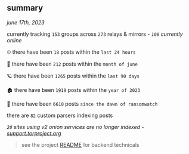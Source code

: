 
## summary
_june 17th, 2023_

currently tracking `153` groups across `273` relays & mirrors - _`108` currently online_

⏲ there have been `18` posts within the `last 24 hours`

🦈 there have been `212` posts within the `month of june`

🪐 there have been `1265` posts within the `last 90 days`

🏚 there have been `1919` posts within the `year of 2023`

🦕 there have been `6610` posts `since the dawn of ransomwatch`

there are `82` custom parsers indexing posts

_`20` sites using v2 onion services are no longer indexed - [support.torproject.org](https://support.torproject.org/onionservices/v2-deprecation/)_

> see the project [README](https://github.com/joshhighet/ransomwatch#ransomwatch--) for backend technicals
